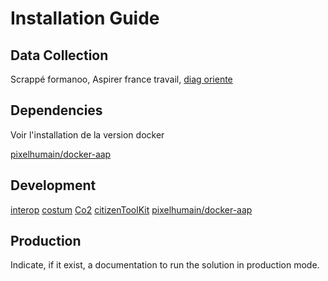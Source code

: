 # Installation Guide

## Data Collection
Scrappé formanoo, Aspirer france travail, [diag oriente](https://diagoriente.beta.gouv.fr)

## Dependencies

Voir l'installation de la version docker 

[pixelhumain/docker-aap](https://gitlab.adullact.net/pixelhumain/docker-aap)

## Development

[interop](https://gitlab.adullact.net/pixelhumain/interop)
[costum](https://gitlab.adullact.net/pixelhumain/costum)
[Co2](https://gitlab.adullact.net/pixelhumain/co2)
[citizenToolKit](https://gitlab.adullact.net/pixelhumain/citizenToolKit)
[pixelhumain/docker-aap](https://gitlab.adullact.net/pixelhumain/docker-aap)

## Production

Indicate, if it exist, a documentation to run the solution in production mode.
